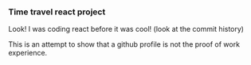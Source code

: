 ### Time travel react project

Look! I was coding react before it was cool! (look at the commit history)

This is an attempt to show that a github profile is not the proof of work experience.